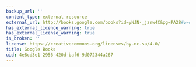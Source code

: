 ```yaml
---
backup_url: ''
content_type: external-resource
external_url: http://books.google.com/books?id=yNJN-_jznw4C&pg=PA28#v=onepage
has_external_licence_warning: true
has_external_license_warning: true
is_broken: ''
license: https://creativecommons.org/licenses/by-nc-sa/4.0/
title: Google Books
uid: 4e8cd3e1-2956-420d-baf6-9d072344a267
---
```

